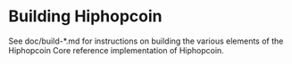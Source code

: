 Building Hiphopcoin
================

See doc/build-*.md for instructions on building the various
elements of the Hiphopcoin Core reference implementation of Hiphopcoin.
